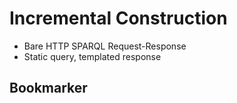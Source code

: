 # Incremental Construction

* Bare HTTP SPARQL Request-Response
* Static query, templated response


## Bookmarker 

